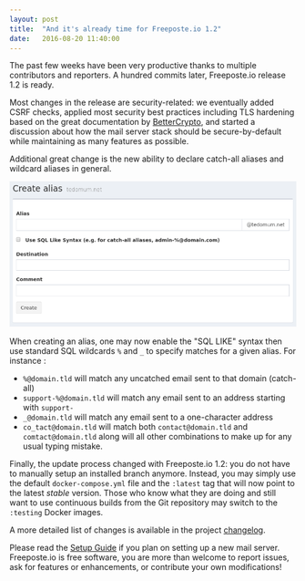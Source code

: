 ```yaml
---
layout: post
title:  "And it's already time for Freeposte.io 1.2"
date:   2016-08-20 11:40:00
---
```

The past few weeks have been very productive thanks to multiple contributors
and reporters. A hundred commits later, Freeposte.io release 1.2 is ready.

Most changes in the release are security-related: we eventually added CSRF
checks, applied most security best practices including TLS hardening based
on the great documentation by [BetterCrypto](https://bettercrypto.org/),
and started a discussion about how the mail server stack should be
secure-by-default while maintaining as many features as possible.

Additional great change is the new ability to declare catch-all aliases and
wildcard aliases in general.

![Catchall alias](/images/catchall_alias.png)

When creating an alias, one may now enable the "SQL LIKE" syntax then use
standard SQL wildcards ``%`` and ``_`` to specify matches for a given alias.
For instance :

- ``%@domain.tld`` will match any uncatched email sent to that domain (catch-all)
- ``support-%@domain.tld`` will match any email sent to an address starting with
  ``support-``
- ``_@domain.tld`` will match any email sent to a one-character address
- ``co_tact@domain.tld`` will match both ``contact@domain.tld`` and
  ``comtact@domain.tld`` along will all other combinations to make up for
  any usual typing mistake.

Finally, the update process changed with Freeposte.io 1.2: you do not have to
manually setup an installed branch anymore. Instead, you may simply use the
default ``docker-compose.yml`` file and the ``:latest`` tag that will now
point to the latest *stable* version. Those who know what they are doing and
still want to use continuous builds from the Git repository may switch to the
``:testing`` Docker images.

A more detailed list of changes is available in the project [changelog](https://github.com/kaiyou/freeposte.io/blob/master/CHANGELOG.md).

Please read the [Setup Guide](https://github.com/kaiyou/freeposte.io/wiki/Setup-Guide)
if you plan on setting up a new mail server. Freeposte.io is free software,
you are more than welcome to report issues, ask for features or enhancements,
or contribute your own modifications!

